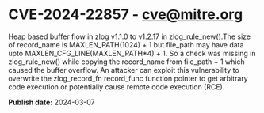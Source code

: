 # CVE-2024-22857 - cve@mitre.org

Heap based buffer flow in zlog v1.1.0 to v1.2.17 in zlog_rule_new().The size of record_name is MAXLEN_PATH(1024) + 1 but file_path may have data upto MAXLEN_CFG_LINE(MAXLEN_PATH*4) + 1. So a check was missing in zlog_rule_new() while copying the record_name from file_path + 1 which caused the buffer overflow. An attacker can exploit this vulnerability to overwrite the zlog_record_fn record_func function pointer to get arbitrary code execution or potentially cause remote code execution (RCE).

**Publish date:** 2024-03-07

